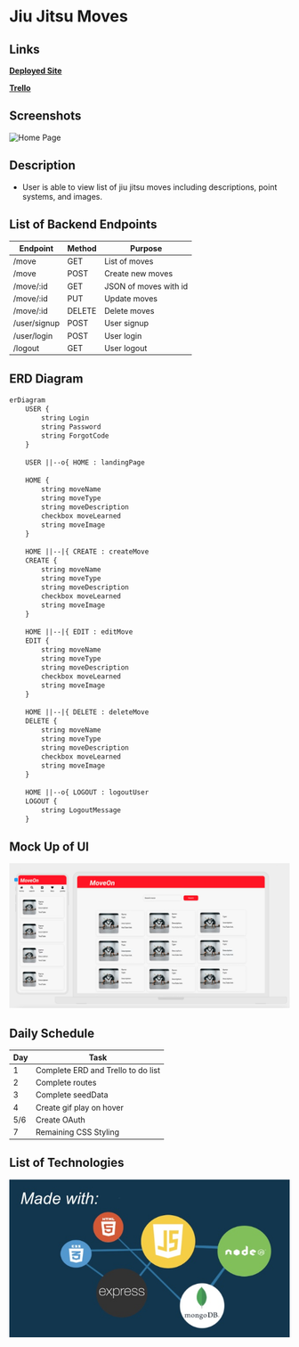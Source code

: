 # **Jiu Jitsu Moves**

## Links
[**Deployed Site**](https://move-matrix.onrender.com)

[**Trello**](https://trello.com/b/mGwJpfU6/moveon)

## Screenshots
![Home Page](https://i.imgur.com/OLWl4rG.png)

## Description
- User is able to view list of jiu jitsu moves including descriptions, point systems, and images.


## List of Backend Endpoints
|Endpoint|Method|Purpose|
|--------|------|--------|
|/move|GET|List of moves|
|/move|POST|Create new moves|
|/move/:id|GET|JSON of moves with id|
|/move/:id|PUT|Update moves|
|/move/:id|DELETE|Delete moves|
|/user/signup|POST|User signup|
|/user/login|POST|User login|
|/logout|GET|User logout|

## ERD Diagram
``` mermaid
erDiagram
    USER {
        string Login
        string Password
        string ForgotCode
    }

    USER ||--o{ HOME : landingPage

    HOME {
        string moveName
        string moveType
        string moveDescription
        checkbox moveLearned
        string moveImage
    }

    HOME ||--|{ CREATE : createMove
    CREATE {
        string moveName
        string moveType
        string moveDescription
        checkbox moveLearned
        string moveImage
    }

    HOME ||--|{ EDIT : editMove
    EDIT {
        string moveName
        string moveType
        string moveDescription
        checkbox moveLearned
        string moveImage
    }

    HOME ||--|{ DELETE : deleteMove
    DELETE {
        string moveName
        string moveType
        string moveDescription
        checkbox moveLearned
        string moveImage
    }

    HOME ||--o{ LOGOUT : logoutUser
    LOGOUT {
        string LogoutMessage
    }
```


## Mock Up of UI
![Desktop View](/mockupofUI.jpeg)

## Daily Schedule
|Day|Task|
|---|----|
|1|Complete ERD and Trello to do list|
|2|Complete routes|
|3|Complete seedData|
|4|Create gif play on hover|
|5/6|Create OAuth|
|7|Remaining CSS Styling|

## List of Technologies
![Example Image](/p2.jpg)

